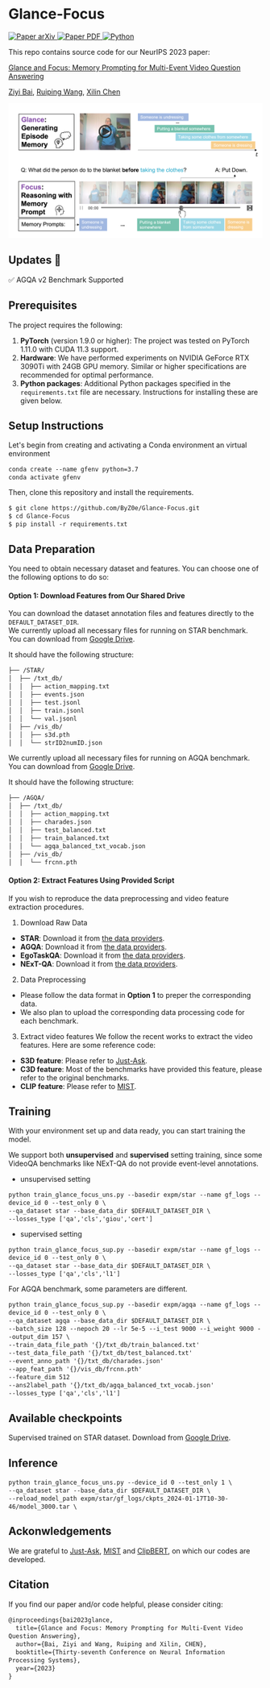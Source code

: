 # Glance-Focus
<p align="left">
    <a href='https://arxiv.org/abs/2401.01529'>
      <img src='https://img.shields.io/badge/Paper-arXiv-green?style=plastic&logo=arXiv&logoColor=green' alt='Paper arXiv'>
    </a>
    <a href='https://openreview.net/pdf?id=J6Niv3yrMq'>
      <img src='https://img.shields.io/badge/Paper-PDF-red?style=plastic&logo=adobeacrobatreader&logoColor=red' alt='Paper PDF'>
    </a>
    <a href='https://www.python.org/'>
      <img src='https://img.shields.io/badge/python-3.7-blue.svg' alt='Python'>
    </a>
</p>

This repo contains source code for our NeurIPS 2023 paper:

[Glance and Focus: Memory Prompting for Multi-Event Video Question Answering](https://openreview.net/forum?id=J6Niv3yrMq)

[Ziyi Bai](https://scholar.google.com/citations?hl=zh-CN&user=jRe11usAAAAJ), [Ruiping Wang](https://scholar.google.com/citations?hl=zh-CN&user=duIUwpwAAAAJ), [Xilin Chen](https://scholar.google.com/citations?user=vVx2v20AAAAJ)

![overview](https://github.com/ByZ0e/Glance-Focus/blob/main/overview.png)

## Updates 🎉

✅ AGQA v2 Benchmark Supported

## Prerequisites

The project requires the following:

1. **PyTorch** (version 1.9.0 or higher): The project was tested on PyTorch 1.11.0 with CUDA 11.3 support.
2. **Hardware**: We have performed experiments on NVIDIA GeForce RTX 3090Ti with 24GB GPU memory. Similar or higher specifications are recommended for optimal performance.
3. **Python packages**: Additional Python packages specified in the `requirements.txt` file are necessary. Instructions for installing these are given below.

## Setup Instructions
Let's begin from creating and activating a Conda environment an virtual environment 
```
conda create --name gfenv python=3.7
conda activate gfenv
```
Then, clone this repository and install the requirements.
```
$ git clone https://github.com/ByZ0e/Glance-Focus.git
$ cd Glance-Focus
$ pip install -r requirements.txt
```

## Data Preparation
You need to obtain necessary dataset and features. You can choose one of the following options to do so:

#### Option 1: Download Features from Our Shared Drive
You can download the dataset annotation files and features directly to the `DEFAULT_DATASET_DIR`.\
We currently upload all necessary files for running on STAR benchmark. You can download from [Google Drive](https://drive.google.com/file/d/11sI_iW_42yetN2U8WdwsdARmQPhdhQht/view?usp=sharing).

It should have the following structure:
```
├── /STAR/
│  ├── /txt_db/
│  │  ├── action_mapping.txt
│  │  ├── events.json
│  │  ├── test.jsonl
│  │  ├── train.jsonl
│  │  └── val.jsonl
│  ├── /vis_db/
│  │  ├── s3d.pth
│  │  └── strID2numID.json
```

We currently upload all necessary files for running on AGQA benchmark. You can download from [Google Drive](https://drive.google.com/file/d/1VQ1mE9bM3FkCNmBe5JafkoZYI0AaweNA/view?usp=sharing).

It should have the following structure:
```
├── /AGQA/
│  ├── /txt_db/
│  │  ├── action_mapping.txt
│  │  ├── charades.json
│  │  ├── test_balanced.txt
│  │  ├── train_balanced.txt
│  │  └── agqa_balanced_txt_vocab.json
│  ├── /vis_db/
│  │  └── frcnn.pth
```

#### Option 2: Extract Features Using Provided Script

If you wish to reproduce the data preprocessing and video feature extraction procedures.

1. Download Raw Data
- **STAR**: Download it from [the data providers](https://github.com/csbobby/STAR_Benchmark). 
- **AGQA**: Download it from [the data providers](https://github.com/madeleinegrunde/AGQA_baselines_code).
- **EgoTaskQA**: Download it from [the data providers](https://sites.google.com/view/egotaskqa). 
- **NExT-QA**: Download it from [the data providers](https://github.com/doc-doc/NExT-QA).

2. Data Preprocessing
- Please follow the data format in **Option 1** to preper the corresponding data.
- We also plan to upload the corresponding data processing code for each benchmark.

3. Extract video features
We follow the recent works to extract the video features. Here are some reference code:
- **S3D feature**: Please refer to [Just-Ask](https://github.com/antoyang/just-ask).
- **C3D feature**: Most of the benchmarks have provided this feature, please refer to the original benchmarks.
- **CLIP feature**: Please refer to [MIST](https://github.com/showlab/mist).

## Training
With your environment set up and data ready, you can start training the model.

We support both **unsupervised** and **supervised** setting training, since some VideoQA benchmarks like NExT-QA do not provide event-level annotations.

- unsupervised setting
```
python train_glance_focus_uns.py --basedir expm/star --name gf_logs --device_id 0 --test_only 0 \
--qa_dataset star --base_data_dir $DEFAULT_DATASET_DIR \
--losses_type ['qa','cls','giou','cert']
```
- supervised setting
```
python train_glance_focus_sup.py --basedir expm/star --name gf_logs --device_id 0 --test_only 0 \
--qa_dataset star --base_data_dir $DEFAULT_DATASET_DIR \
--losses_type ['qa','cls','l1']
```

For AGQA benchmark, some parameters are different.
```
python train_glance_focus_sup.py --basedir expm/agqa --name gf_logs --device_id 0 --test_only 0 \
--qa_dataset agqa --base_data_dir $DEFAULT_DATASET_DIR \
--batch_size 128 --nepoch 20 --lr 5e-5 --i_test 9000 --i_weight 9000 --output_dim 157 \
--train_data_file_path '{}/txt_db/train_balanced.txt'
--test_data_file_path '{}/txt_db/test_balanced.txt'
--event_anno_path '{}/txt_db/charades.json'
--app_feat_path '{}/vis_db/frcnn.pth'
--feature_dim 512
--ans2label_path '{}/txt_db/agqa_balanced_txt_vocab.json'
--losses_type ['qa','cls','l1']
```

## Available checkpoints
Supervised trained on STAR dataset. Download from [Google Drive](https://drive.google.com/file/d/1oZHqHQI9rUCpKIwJQvVQf4sNyeu1E_Du/view?usp=sharing).

## Inference
```
python train_glance_focus_uns.py --device_id 0 --test_only 1 \
--qa_dataset star --base_data_dir $DEFAULT_DATASET_DIR \
--reload_model_path expm/star/gf_logs/ckpts_2024-01-17T10-30-46/model_3000.tar \
```

## Ackonwledgements
We are grateful to [Just-Ask](https://github.com/antoyang/just-ask), [MIST](https://github.com/showlab/mist) and [ClipBERT](https://github.com/jayleicn/ClipBERT), on which our codes are developed.

## Citation
If you find our paper and/or code helpful, please consider citing:
```
@inproceedings{bai2023glance,
  title={Glance and Focus: Memory Prompting for Multi-Event Video Question Answering},
  author={Bai, Ziyi and Wang, Ruiping and Xilin, CHEN},
  booktitle={Thirty-seventh Conference on Neural Information Processing Systems},
  year={2023}
}
```




